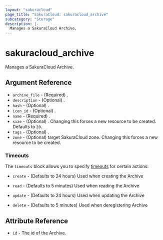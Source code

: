 ```yaml
---
layout: "sakuracloud"
page_title: "SakuraCloud: sakuracloud_archive"
subcategory: "Storage"
description: |-
  Manages a SakuraCloud Archive.
---
```


# sakuracloud_archive

Manages a SakuraCloud Archive.

## Argument Reference

* `archive_file` - (Required) .
* `description` - (Optional) .
* `hash` - (Optional) .
* `icon_id` - (Optional) .
* `name` - (Required) .
* `size` - (Optional) . Changing this forces a new resource to be created. Defaults to `20`.
* `tags` - (Optional) .
* `zone` - (Optional) target SakuraCloud zone. Changing this forces a new resource to be created.



### Timeouts

The `timeouts` block allows you to specify [timeouts](https://www.terraform.io/docs/configuration/resources.html#timeouts) for certain actions:

* `create` - (Defaults to 24 hours) Used when creating the Archive

* `read` -   (Defaults to 5 minutes) Used when reading the Archive

* `update` - (Defaults to 24 hours) Used when updating the Archive

* `delete` - (Defaults to 5 minutes) Used when deregistering Archive



## Attribute Reference

* `id` - The id of the Archive.





